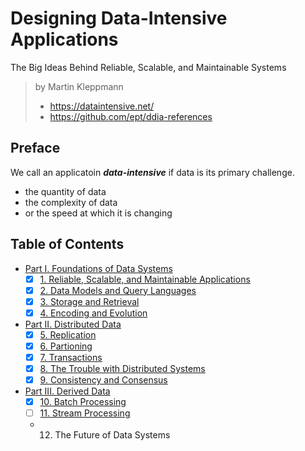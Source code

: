 # Designing Data-Intensive Applications

The Big Ideas Behind Reliable, Scalable, and Maintainable Systems

> by Martin Kleppmann
>
> - <https://dataintensive.net/>
> - <https://github.com/ept/ddia-references>

## Preface

We call an applicatoin ***data-intensive*** if data is its primary challenge.

- the quantity of data
- the complexity of data
- or the speed at which it is changing

## Table of Contents

- [Part I. Foundations of Data Systems](./part_1_foundations_of_data_systems/)
  - [x] [1. Reliable, Scalable, and Maintainable Applications](./part_1_foundations_of_data_systems/01_reliable_scalable_and_maintainable_applications.md)
  - [x] [2. Data Models and Query Languages](./part_1_foundations_of_data_systems/02_data_models_and_query_languages.md)
  - [x] [3. Storage and Retrieval](./part_1_foundations_of_data_systems/03_storage_and_retrieval.md)
  - [x] [4. Encoding and Evolution](./part_1_foundations_of_data_systems/04_encoding_and_evolution.md)
- [Part II. Distributed Data](./part_2_distributed_data/README.md)
  - [x] [5. Replication](./part_2_distributed_data/05_replication.md)
  - [x] [6. Partioning](./part_2_distributed_data/06_partitioning.md)
  - [x] [7. Transactions](./part_2_distributed_data/07_transactions.md)
  - [x] [8. The Trouble with Distributed Systems](./part_2_distributed_data/08_the_trouble_with_distributed_systems.md)
  - [x] [9. Consistency and Consensus](./part_2_distributed_data/09_consistency_and_consensus.md)
- [Part III. Derived Data](./part_3_derived_data/README.md)
  - [x] [10. Batch Processing](./part_3_derived_data/10_batch_processing.md)
  - [ ] [11. Stream Processing](./part_3_derived_data/11_stream_processing.md)
  - 12. The Future of Data Systems
